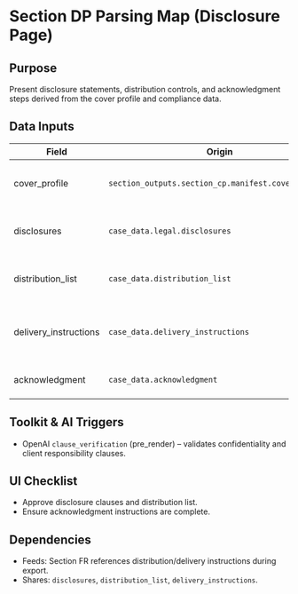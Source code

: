 ﻿# Section DP Parsing Map (Disclosure Page)

## Purpose
Present disclosure statements, distribution controls, and acknowledgment steps derived from the cover profile and compliance data.

## Data Inputs
| Field | Origin | Notes |
|-------|--------|-------|
| cover_profile | `section_outputs.section_cp.manifest.cover_profile` | Base branding and agency contact info. |
| disclosures | `case_data.legal.disclosures` | Jurisdiction-required disclosure text. |
| distribution_list | `case_data.distribution_list` | Recipients for packaged reports and evidence. |
| delivery_instructions | `case_data.delivery_instructions` | Special handling, secure transfer guidance. |
| acknowledgment | `case_data.acknowledgment` | Client sign-off or receipt requirements. |

## Toolkit & AI Triggers
- OpenAI `clause_verification` (pre_render) – validates confidentiality and client responsibility clauses.

## UI Checklist
- Approve disclosure clauses and distribution list.
- Ensure acknowledgment instructions are complete.

## Dependencies
- Feeds: Section FR references distribution/delivery instructions during export.
- Shares: `disclosures`, `distribution_list`, `delivery_instructions`.
